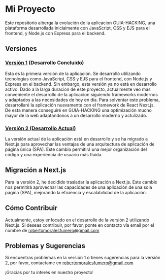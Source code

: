 # Mi Proyecto

Este repositorio alberga la evolución de la aplicacion GUIA-HACKING, una plataforma desarrollada inicialmente con JavaScript, CSS y EJS para el frontend, y Node.js con Express para el backend.

## Versiones

### [Versión 1](https://github.com/RoberVF/GUIA-HACKING/tree/version-1) (Desarrollo Concluido)

Esta es la primera versión de la aplicación. Se desarrolló utilizando tecnologías como JavaScript, CSS y EJS para el frontend, con Node.js y Express en el backend. Sin embargo, esta versión ya no está en desarrollo activo. 
Dado a la larga duracion de este proyecto, actualmente veo mas conveniente el desarrollo de la aplicacion siguiendo frameworks modernos 
y adaptados a las necesidades de hoy en día. 
Para solventar este problema, desarrollaré la aplicación nuevamente con el framework de React Next.js.
De esta manera conseguiré en GUIA-HACKING una optimización mucho mayor de la web adaptandonos a un desarrollo moderno y actulizado.

### [Versión 2 (Desarrollo Actual)](https://github.com/RoberVF/GUIA-HACKING/tree/version-2)

La versión actual de la aplicación está en desarrollo y se ha migrado a Next.js para aprovechar las ventajas de una arquitectura de aplicación de página única (SPA). Este cambio permitirá una mejor organización del código y una experiencia de usuario más fluida.

## Migración a Next.js

Para la versión 2, he decidido trasladar la aplicación a Next.js. Este cambio nos permitirá aprovechar las capacidades de una aplicación de una sola página (SPA), mejorando la eficiencia y escalabilidad de la aplicación.

## Cómo Contribuir

Actualmente, estoy enfocado en el desarrollo de la versión 2 utilizando Next.js. Si deseas contribuir, por favor, ponte en contacto 
vía email por el nombre de robertomoralesfumero@gmail.com

## Problemas y Sugerencias

Si encuentras problemas en la versión 1 o tienes sugerencias para la versión 2, por favor, contactame en robertomoralesfumero@gmail.com

¡Gracias por tu interés en nuestro proyecto!

